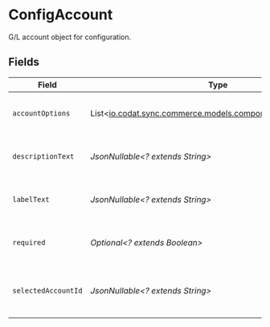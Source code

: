 # ConfigAccount

G/L account object for configuration.


## Fields

| Field                                                                                                    | Type                                                                                                     | Required                                                                                                 | Description                                                                                              |
| -------------------------------------------------------------------------------------------------------- | -------------------------------------------------------------------------------------------------------- | -------------------------------------------------------------------------------------------------------- | -------------------------------------------------------------------------------------------------------- |
| `accountOptions`                                                                                         | List<[io.codat.sync.commerce.models.components.AccountOption](../../models/components/AccountOption.md)> | :heavy_minus_sign:                                                                                       | Object containing account options.                                                                       |
| `descriptionText`                                                                                        | *JsonNullable<? extends String>*                                                                         | :heavy_minus_sign:                                                                                       | Descriprtive text for sales configuration section.                                                       |
| `labelText`                                                                                              | *JsonNullable<? extends String>*                                                                         | :heavy_minus_sign:                                                                                       | Label text for sales configuration section.                                                              |
| `required`                                                                                               | *Optional<? extends Boolean>*                                                                            | :heavy_minus_sign:                                                                                       | Required section to be configured for sync.                                                              |
| `selectedAccountId`                                                                                      | *JsonNullable<? extends String>*                                                                         | :heavy_minus_sign:                                                                                       | Selected account id from the list of available accounts.                                                 |